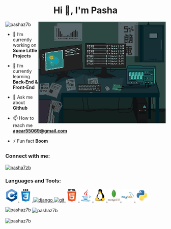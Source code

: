 <h1 align="center">Hi 👋, I'm Pasha</h1>
<img align="right" alt="Coding" width="400" src="https://github.com/pashaz7b/pashaz7b/blob/main/CodingPixelArt.gif">
<p align="left"> <img src="https://komarev.com/ghpvc/?username=pashaz7b&label=Profile%20views&color=0e75b6&style=flat" alt="pashaz7b" /> </p>

- 🔭 I’m currently working on **Some Little Projects**

- 🌱 I’m currently learning **Back-End & Front-End**

- 💬 Ask me about **Github**

- 📫 How to reach me **apear55069@gmail.com**

- ⚡ Fun fact **Boom**

<h3 align="left">Connect with me:</h3>
<p align="left">
<a href="https://instagram.com/pashaz7b" target="blank"><img align="center" src="https://raw.githubusercontent.com/rahuldkjain/github-profile-readme-generator/master/src/images/icons/Social/instagram.svg" alt="pasha7zb" height="30" width="40" /></a>
</p>

<h3 align="left">Languages and Tools:</h3>
<p align="left"> <a href="https://www.w3schools.com/cpp/" target="_blank" rel="noreferrer"> <img src="https://raw.githubusercontent.com/devicons/devicon/master/icons/cplusplus/cplusplus-original.svg" alt="cplusplus" width="40" height="40"/> </a> <a href="https://www.w3schools.com/css/" target="_blank" rel="noreferrer"> <img src="https://raw.githubusercontent.com/devicons/devicon/master/icons/css3/css3-original-wordmark.svg" alt="css3" width="40" height="40"/> </a> <a href="https://www.djangoproject.com/" target="_blank" rel="noreferrer"> <img src="https://cdn.worldvectorlogo.com/logos/django.svg" alt="django" width="40" height="40"/> </a> <a href="https://git-scm.com/" target="_blank" rel="noreferrer"> <img src="https://www.vectorlogo.zone/logos/git-scm/git-scm-icon.svg" alt="git" width="40" height="40"/> </a> <a href="https://www.w3.org/html/" target="_blank" rel="noreferrer"> <img src="https://raw.githubusercontent.com/devicons/devicon/master/icons/html5/html5-original-wordmark.svg" alt="html5" width="40" height="40"/> </a> <a href="https://www.java.com" target="_blank" rel="noreferrer"> <img src="https://raw.githubusercontent.com/devicons/devicon/master/icons/java/java-original.svg" alt="java" width="40" height="40"/> </a> <a href="https://www.linux.org/" target="_blank" rel="noreferrer"> <img src="https://raw.githubusercontent.com/devicons/devicon/master/icons/linux/linux-original.svg" alt="linux" width="40" height="40"/> </a> <a href="https://www.mongodb.com/" target="_blank" rel="noreferrer"> <img src="https://raw.githubusercontent.com/devicons/devicon/master/icons/mongodb/mongodb-original-wordmark.svg" alt="mongodb" width="40" height="40"/> </a> <a href="https://www.mysql.com/" target="_blank" rel="noreferrer"> <img src="https://raw.githubusercontent.com/devicons/devicon/master/icons/mysql/mysql-original-wordmark.svg" alt="mysql" width="40" height="40"/> </a> <a href="https://www.python.org" target="_blank" rel="noreferrer"> <img src="https://raw.githubusercontent.com/devicons/devicon/master/icons/python/python-original.svg" alt="python" width="40" height="40"/> </a> </p>

<p><img align="left" src="https://github-readme-stats.vercel.app/api/top-langs?username=pashaz7b&theme=dark&background=000000&show_icons=true&locale=en&layout=compact" alt="pashaz7b" /></p>

<p>&nbsp;<img align="center" src="https://github-readme-stats.vercel.app/api?username=pashaz7b&theme=dark&background=000000&show_icons=true&locale=en" alt="pashaz7b" /></p>

<p><img align="center" src="https://github-readme-streak-stats.herokuapp.com/?user=pashaz7b&theme=dark&background=000000" alt="pashaz7b" /></p>
